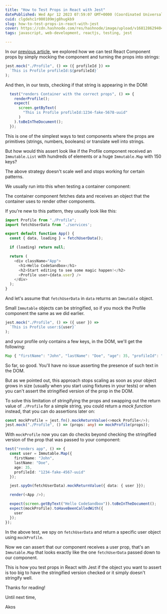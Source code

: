 ```yaml
---
title: "How to Test Props in React with Jest"
datePublished: Wed Apr 12 2023 07:59:07 GMT+0000 (Coordinated Universal Time)
cuid: clgdehc1r000109mjg8hugkb9
slug: how-to-test-props-in-react-with-jest
cover: https://cdn.hashnode.com/res/hashnode/image/upload/v1681286294040/0e66e0a2-afb1-45de-86ad-7f0ade05c7e9.png
tags: javascript, web-development, reactjs, testing, jest

---
```


In our [previous article](https://akoskm.com/how-to-test-props-in-react-testing-library), we explored how we can test React Component props by simply mocking the component and turning the props into strings:

```typescript
jest.mock("./Profile", () => ({ profileId }) =>
  `This is Profile profileId:${profileId}`
);
```

And then, in our tests, checking if that string is appearing in the DOM:

```typescript
  test("renders Container with the correct props", () => {
    renderProfile();
    expect(
      screen.getByText(
        "This is Profile profileId:1234-fake-5678-uuid"
      )
    ).toBeInTheDocument();
  });
```

This is one of the simplest ways to test components where the props are primitives (strings, numbers, booleans) or translate well into strings.

But how would this assert look like if the Profile component received an `Immutable.List` with hundreds of elements or a huge `Immutable.Map` with 150 keys?

The above strategy doesn't scale well and stops working for certain patterns.

We usually run into this when testing a container component:

The container component fetches data and receives an object that the container uses to render other components.

If you're new to this pattern, they usually look like this:

```typescript
import Profile from "./Profile";
import fetchUserData from './services';

export default function App() {
  const { data, loading } = fetchUserData();

  if (loading) return null;

  return (
    <div className="App">
      <h1>Hello CodeSandbox</h1>
      <h2>Start editing to see some magic happen!</h2>
      <Profile user={data.user} />
    </div>
  );
}
```

And let's assume that `fetchUserData` in `data` returns an `Immutable` object.

Small `Immutable` objects can be stringified, so if you mock the Profile component the same as we did earlier.

```typescript
jest.mock("./Profile", () => ({ user }) =>
  `This is Profile user:${user}`
);
```

and your profile only contains a few keys, in the DOM, we'll get the following:

```typescript
Map { "firstName": "John", "lastName": "Doe", "age": 35, "profileId": "1234-fake-4567-uuid" }
```

So far, so good. You'll have no issue asserting the presence of such text in the DOM.

But as we pointed out, this approach stops scaling as soon as your object grows in size (usually when you start using fixtures in your tests) or when you can't assert the stringified version of the prop in the DOM.

To solve this limitation of stringifying the props and swapping out the return value of `./Profile` for a simple string, you could return a *mock function* instead, that you can do assertions later on:

```typescript
const mockProfile = jest.fn().mockReturnValue(<>mock Profile</>);
jest.mock("./Profile", () => (props: any) => mockProfile(props));
```

With `mockProfile` now you can do checks beyond checking the stringified version of the prop that was passed to your component:

```typescript
test("renders app", () => {
  const user = Immutable.Map({
    firstName: "John",
    lastName: "Doe",
    age: 35,
    profileId: "1234-fake-4567-uuid"
  });

  jest.spyOn(fetchUserData).mockReturnValue({ data: { user }});

  render(<App />);

  expect(screen.getByText("Hello CodeSandbox")).toBeInTheDocument();
  expect(mockProfile).toHaveBeenCalledWith({
    user
  });
});
```

In the above test, we spy on `fetchUserData` and return a specific user object using `mockProfile`.

Now we can assert that our component receives a user prop, that's an `Immutable.Map` that looks exactly like the one `fetchUserData` passed down to our component.

This is how you test props in React with Jest if the object you want to assert is too big to have the stringified version checked or it simply doesn't stringify well.

Thanks for reading!

Until next time,

Akos